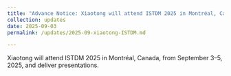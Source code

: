 ```yaml
---
title: "Advance Notice: Xiaotong will attend ISTDM 2025 in Montréal, Canada, from September 3–5, 2025, and deliver presentations."
collection: updates
date: 2025-09-03
permalink: /updates/2025-09-xiaotong-ISTDM.md

---
```

Xiaotong will attend ISTDM 2025 in Montréal, Canada, from September 3–5, 2025, and deliver presentations.
